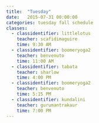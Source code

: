 ```yaml
---
title:  "Tuesday"
date:   2015-07-31 00:00:00
categories: tuesday fall schedule
classes:
  - classidentifier: littlelotus
    teacher: scafidimaguire
    time: 9:30 AM
  - classidentifier: boomeryoga2
    teacher: benvenuto
    time: 11:00 AM
  - classidentifier: tabata
    teacher: sharlow
    time: 4:00 PM
  - classidentifier: boomeryoga2
    teacher: benvenuto
    time: 5:15 PM
  - classidentifier: kundalini
    teacher: gurumantrakaur
    time: 7:00 PM
---
```

